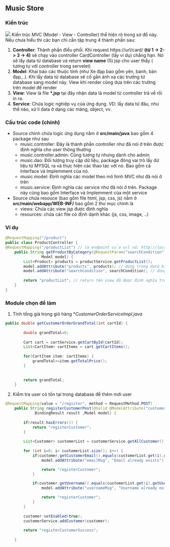 ## Music Store

### Kiến trúc
![](https://terasolunaorg.github.io/guideline/1.0.1.RELEASE/en/_images/RequestLifecycle.png)
Kiến trúc MVC (Model - View - Controller) thể hiện rõ trong sơ đồ này. Nếu chưa hiểu thì các bạn chỉ cần tập trung 4 thành phần sau:
1. **Controller**: Thành phần điều phối. Khi request https://url/card/ **(từ 1 -> 2-> 3 -> 4)** sẽ chạy vào controller CardController (lấy ví dụ) chẳng hạn. Nó sẽ lấy data từ database và return **view name** (5) jsp cho user thấy ( tương tự với controller trong servelet) 
2. **Model**: Khai báo các thuộc tính (như Xe đạp bao gồm yên, bánh, bàn đạp,..). Khi lấy data từ database sẽ cố gắn ánh xạ các trường từ database sang model này. View khi render cũng dựa trên các trường trên model để render
3. **View**: View là file **\*.jsp** tại đây nhận data là model từ controller trả về rồi in ra.
4. **Service**: Chứa logic nghiệp vụ của ứng dụng. VD: lấy data từ đâu, như thế nào, xử lí data ở dạng các mảng, object, vv.


### Cấu trúc code (chính)
- Source chính chứa logic ứng dụng nằm ở **src/main/java** bao gồm 4 package như sau
    * music.controller: Đây là thành phần controller như đã nói ở trên được định nghĩa cho user thông thường
    * music.controller.admin: Cũng tương tự nhưng dành cho admin
    * music.dao: Đối tượng truy cập dữ liệu, package đóng vai trò lấy dứ liệu từ MYSQL ra và thực hiện các thao tác với nó. Bao gồm cả Interface và Implemment của nó. 
    * music.model: Định nghĩa các model theo mô hình MVC như đã nói ở trên
    * music.service: Định nghĩa các service như đã nói ở trên. Package này cũng bao gồm Interface và Implemment của một service
- Source chứa resouce (bao gồm file html, jsp, css, js) nằm ở **src/main/webapp/WEB-INF/** bao gồm 2 thư mục chính là
    * views: Chứa các view jsp được định nghĩa
    * resources: chứa các file có định dạnh khác (js, css, image, ..) 
### Ví dụ
```java
@RequestMapping("/product")
public class ProductController {
@RequestMapping("/productList") // là endpoint của url vd: http://localhost/productList
	public String getProductByCategory(@RequestParam("searchCondition") String searchCondition,
				Model model) {
		List<Product> products = productService.getProductList();
		model.addAttribute("products", products); // dùng trong data binding để view render
		model.addAttribute("searchCondition", searchCondition); // dùng trong data binding để view render
		
		return "productList"; // return tên view đã được định nghĩa trước
	}
}
```
### Module chọn để làm

1. Tính tổng giá trong giỏ hàng **CustomerOrderServiceImpl.java*
```java
public double getCustomerOrderGrandTotal(int cartId) {
		
		double grandTotal=0;
		
		Cart cart = cartService.getCartById(cartId);
		List<CartItem> cartItems = cart.getCartItems();
		
		for(CartItem item: cartItems) {
			grandTotal+=item.getTotalPrice();
		}
		
		
		return grandTotal;
	}
```
2. Kiểm tra user có tồn tại trong database để thêm mới user
```java
@RequestMapping(value = "/register", method = RequestMethod.POST)
	public String registerCustomerPost(@Valid @ModelAttribute("customer") Customer customer,
			 BindingResult result ,Model model) {
		
		if(result.hasErrors()) {
			return "registerCustomer";
		}
		
		List<Customer> customerList = customerService.getAllCustomer();
		
		for (int i=0; i< customerList.size(); i++) {
            if(customer.getCustomerEmail().equals(customerList.get(i).getCustomerEmail())) {
                model.addAttribute("emailMsg", "Email already exists");

                return "registerCustomer";
            }

            if(customer.getUsername().equals(customerList.get(i).getUsername())) {
                model.addAttribute("usernameMsg", "Username already exists");

                return "registerCustomer";
            }
        }
		
		customer.setEnabled(true);
		customerService.addCustomer(customer);
		
		return "registerCustomerSuccess";
		
	}
```




